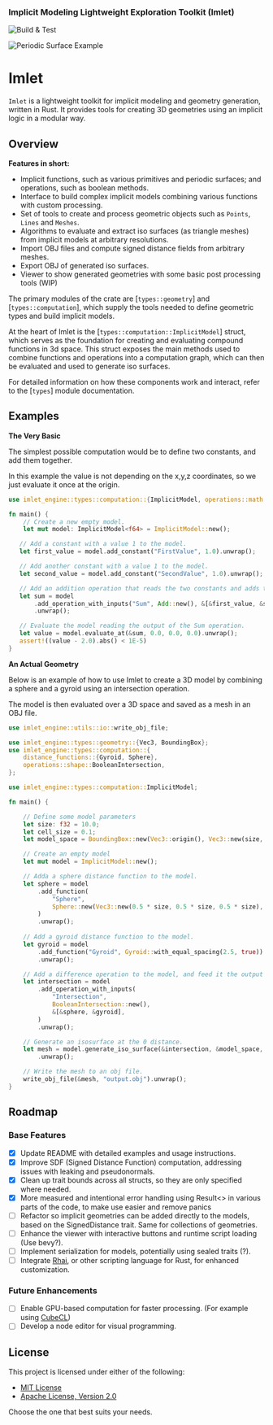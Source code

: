 ### Implicit Modeling Lightweight Exploration Toolkit (Imlet)

![Build & Test](https://github.com/joelhi/implicit-rs/actions/workflows/rust.yml/badge.svg)

![Periodic Surface Example](media/examples.png)

 # Imlet

 `Imlet` is a lightweight toolkit for implicit modeling and geometry generation, written in Rust. It provides tools for creating 3D geometries using an implicit logic in a modular way.

 ## Overview

 **Features in short:**
 * Implicit functions, such as various primitives and periodic surfaces; and operations, such as boolean methods.
 * Interface to build complex implicit models combining various functions with custom processing.
 * Set of tools to create and process geometric objects such as `Points`, `Lines` and `Meshes`.
 * Algorithms to evaluate and extract iso surfaces (as triangle meshes) from implicit models at arbitrary resolutions.
 * Import OBJ files and compute signed distance fields from arbitrary meshes.
 * Export OBJ of generated iso surfaces.
 * Viewer to show generated geometries with some basic post processing tools (WIP)

 The primary modules of the crate are [`types::geometry`] and [`types::computation`], which supply the tools needed to define geometric types and build implicit models.

 At the heart of Imlet is the [`types::computation::ImplicitModel`] struct, which serves as the foundation for creating and evaluating compound functions in 3d space.
 This struct exposes the main methods used to combine functions and operations into a computation graph, which can then be evaluated and used to generate iso surfaces.

 For detailed information on how these components work and interact, refer to the [`types`] module documentation.

 ## Examples

 **The Very Basic**

 The simplest possible computation would be to define two constants, and add them together.

 In this example the value is not depending on the x,y,z coordinates, so we just evaluate it once at the origin.

 ```rust
 use imlet_engine::types::computation::{ImplicitModel, operations::math::Add};

 fn main() {
     // Create a new empty model.
     let mut model: ImplicitModel<f64> = ImplicitModel::new();

    // Add a constant with a value 1 to the model.
    let first_value = model.add_constant("FirstValue", 1.0).unwrap();

    // Add another constant with a value 1 to the model.
    let second_value = model.add_constant("SecondValue", 1.0).unwrap();

    // Add an addition operation that reads the two constants and adds them together.
    let sum = model
        .add_operation_with_inputs("Sum", Add::new(), &[&first_value, &second_value])
        .unwrap();

    // Evaluate the model reading the output of the Sum operation.
    let value = model.evaluate_at(&sum, 0.0, 0.0, 0.0).unwrap();
    assert!((value - 2.0).abs() < 1E-5)
}

 ```

 **An Actual Geometry**

 Below is an example of how to use Imlet to create a 3D model by combining a sphere and a gyroid using an intersection operation.

 The model is then evaluated over a 3D space and saved as a mesh in an OBJ file.

 ```rust
 use imlet_engine::utils::io::write_obj_file;

 use imlet_engine::types::geometry::{Vec3, BoundingBox};
 use imlet_engine::types::computation::{
     distance_functions::{Gyroid, Sphere},
     operations::shape::BooleanIntersection,
 };

 use imlet_engine::types::computation::ImplicitModel;

 fn main() {

     // Define some model parameters
     let size: f32 = 10.0;
     let cell_size = 0.1;
     let model_space = BoundingBox::new(Vec3::origin(), Vec3::new(size, size, size));

     // Create an empty model
     let mut model = ImplicitModel::new();

     // Adda a sphere distance function to the model.
     let sphere = model
         .add_function(
             "Sphere",
             Sphere::new(Vec3::new(0.5 * size, 0.5 * size, 0.5 * size), 0.45 * size),
         )
         .unwrap();
     
     // Add a gyroid distance function to the model.
     let gyroid = model
         .add_function("Gyroid", Gyroid::with_equal_spacing(2.5, true))
         .unwrap();

     // Add a difference operation to the model, and feed it the output of the sphere and gyroid distance functions.
     let intersection = model
         .add_operation_with_inputs(
             "Intersection",
             BooleanIntersection::new(),
             &[&sphere, &gyroid],
         )
         .unwrap();

     // Generate an isosurface at the 0 distance.
     let mesh = model.generate_iso_surface(&intersection, &model_space, cell_size)
         .unwrap();

     // Write the mesh to an obj file.
     write_obj_file(&mesh, "output.obj").unwrap();
 }
 ```

## Roadmap

### Base Features
- [x] Update README with detailed examples and usage instructions.
- [x] Improve SDF (Signed Distance Function) computation, addressing issues with leaking and pseudonormals.
- [x] Clean up trait bounds across all structs, so they are only specified where needed.
- [x] More measured and intentional error handling using Result<> in various parts of the code, to make use easier and remove panics
- [ ] Refactor so implicit geometries can be added directly to the models, based on the SignedDistance trait. Same for collections of geometries.
- [ ] Enhance the viewer with interactive buttons and runtime script loading (Use bevy?).
- [ ] Implement serialization for models, potentially using sealed traits (?).
- [ ] Integrate [Rhai](https://rhai.rs/), or other scripting language for Rust, for enhanced customization.

### Future Enhancements
- [ ] Enable GPU-based computation for faster processing. (For example using [CubeCL](https://github.com/tracel-ai/cubecl))
- [ ] Develop a node editor for visual programming.

## License

This project is licensed under either of the following:

- [MIT License](LICENSE-MIT) 
- [Apache License, Version 2.0](LICENSE-APACHE)

Choose the one that best suits your needs.
